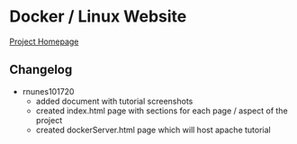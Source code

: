 # Docker / Linux Website

[Project Homepage](https://rn44.github.io/dockerLinuxWebsite/)

## Changelog
* rnunes101720
  * added document with tutorial screenshots
  * created index.html page with sections for each page / aspect of the project
  * created dockerServer.html page which will host apache tutorial
